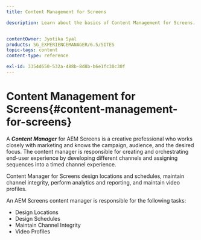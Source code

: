 ```yaml
---
title: Content Management for Screens

description: Learn about the basics of Content Management for Screens.


contentOwner: Jyotika Syal
products: SG_EXPERIENCEMANAGER/6.5/SITES
topic-tags: content
content-type: reference

exl-id: 3354d650-532a-488b-8d8b-b6e1fc30c30f
---
```

# Content Management for Screens{#content-management-for-screens}

A ***Content Manager*** for AEM Screens is a creative professional who works closely with marketing and knows the campaign, audience, and the desired focus. The content manager is responsible for creating and orchestrating end-user experience by developing different channels and assigning sequences into a timed channel experience.

Content Manager for Screens design locations and schedules, maintain channel integrity, perform analytics and reporting, and maintain video profiles.

An AEM Screens content manager is responsible for the following tasks:

* Design Locations
* Design Schedules
* Maintain Channel Integrity
* Video Profiles
